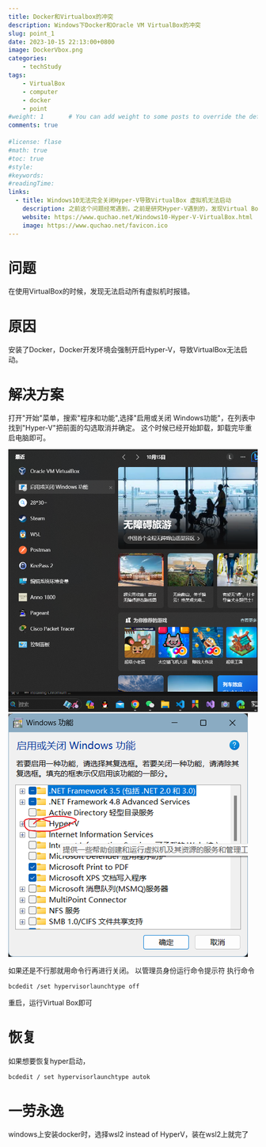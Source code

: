 ```yaml
---
title: Docker和Virtualbox的冲突
description: Windows下Docker和Oracle VM VirtualBox的冲突
slug: point_1
date: 2023-10-15 22:13:00+0800
image: DockerVbox.png
categories:
    - techStudy
tags:
    - VirtualBox
    - computer
    - docker
    - point
#weight: 1       # You can add weight to some posts to override the default sorting (date descending)
comments: true

#license: flase
#math: true
#toc: true
#style: 
#keywords:
#readingTime:
links:
  - title: Windows10无法完全关闭Hyper-V导致VirtualBox 虚拟机无法启动
    description: 之前这个问题经常遇到，之前是研究Hyper-V遇到的，发现Virtual Box跟Hyper-V有冲突，最近学习Docker技术，安装了Docker又不打开Virtual Box了，因为Docker开发环境会强制开启Hyper-V，下面我就来说说解决方案。
    website: https://www.quchao.net/Windows10-Hyper-V-VirtualBox.html
    image: https://www.quchao.net/favicon.ico
---
```


# 问题

在使用VirtualBox的时候，发现无法启动所有虚拟机时报错。

# 原因

安装了Docker，Docker开发环境会强制开启Hyper-V，导致VirtualBox无法启动。

# 解决方案
打开"开始"菜单，搜索"程序和功能",选择"启用或关闭 Windows功能"，在列表中找到"Hyper-V"把前面的勾选取消并确定。
这个时候已经开始卸载，卸载完毕重启电脑即可。

![1](1.png)
![2](2.png)

如果还是不行那就用命令行再进行关闭。
以管理员身份运行命令提示符
执行命令

```bash
bcdedit /set hypervisorlaunchtype off
```

重启，运行Virtual Box即可


# 恢复
如果想要恢复hyper启动，

```bash
bcdedit / set hypervisorlaunchtype autok
```

# 一劳永逸

windows上安装docker时，选择wsl2 instead of HyperV，装在wsl2上就完了